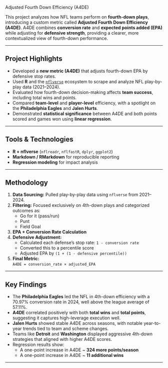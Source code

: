Adjusted Fourth Down Efficiency (A4DE)

This project analyzes how NFL teams perform on **fourth-down plays**, introducing a custom metric called **Adjusted Fourth Down Efficiency (A4DE)**. A4DE combines **conversion rate** and **expected points added (EPA)** while adjusting for **defensive strength**, providing a clearer, more contextualized view of fourth-down performance.

---

## Project Highlights

- Developed a **new metric (A4DE)** that adjusts fourth-down EPA by defensive stop rates.
- Used **R** and the [`nflverse`](https://www.nflverse.com/) ecosystem to scrape and analyze NFL play-by-play data (2021–2024).
- Evaluated how fourth-down decision-making affects **team success**, including total wins and points.
- Compared **team-level** and **player-level** efficiency, with a spotlight on the **Philadelphia Eagles** and **Jalen Hurts**.
- Demonstrated **statistical significance** between A4DE and both points scored and games won using **linear regression**.

---

## Tools & Technologies

- **R + nflverse** (`nflreadr`, `nflfastR`, `dplyr`, `ggplot2`)
- **Markdown / RMarkdown** for reproducible reporting
- **Regression modeling** for impact analysis

---
## Methodology

1. **Data Sourcing:** Pulled play-by-play data using `nflverse` from 2021–2024.
2. **Filtering:** Focused exclusively on 4th-down plays and categorized outcomes as:
   - Go for it (pass/run)
   - Punt
   - Field Goal
3. **EPA + Conversion Rate Calculation**
4. **Defensive Adjustment:**
   - Calculated each defense’s stop rate: `1 - conversion rate`
   - Converted this to a percentile score
   - Adjusted EPA by `(1 + (1 - defensive percentile))`
5. **Final Metric:**  
   `A4DE = conversion_rate × adjusted_EPA`

---

## Key Findings

- The **Philadelphia Eagles** led the NFL in 4th-down efficiency with a 70.97% conversion rate in 2024, well above the league average of 57.11%.
- **A4DE** correlated positively with both **total wins** and **total points**, suggesting it captures high-leverage execution well.
- **Jalen Hurts** showed stable A4DE across seasons, with notable year-to-year trends tied to team and scheme changes.
- Teams like **Detroit** and **Washington** displayed aggressive 4th-down strategies that aligned with higher A4DE scores.
- Regression results show:
  - A one-point increase in A4DE ~ **324 more points/season**
  - A one-point increase in A4DE ~ **11 additional wins**

---
